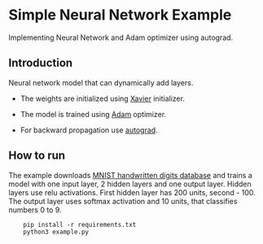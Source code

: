 # Simple Neural Network Example

Implementing Neural Network and Adam optimizer using autograd.

## Introduction

Neural network model that can dynamically add layers.

 * The weights are initialized using [Xavier](http://proceedings.mlr.press/v9/glorot10a/glorot10a.pdf) initializer.

 * The model is trained using [Adam](https://arxiv.org/abs/1412.6980v8) optimizer.
 
 * For backward propagation use [autograd](https://github.com/HIPS/autograd).

## How to run

The example downloads [MNIST handwritten digits database](http://yann.lecun.com/exdb/mnist/) and trains a model with one input layer, 2 hidden layers and one output layer. Hidden layers use relu activations. First hidden layer has 200 units, second - 100. The output layer uses softmax activation and 10 units, that classifies numbers 0 to 9.

```
    pip install -r requirements.txt
    python3 example.py
```
